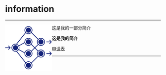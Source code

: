 # information
***

<img src="https://github.com/lz1159435992/information/blob/master/tester/001.png" width="30%" height="30%" align="left">

这是我的一部分简介



**这是我的简介**



[申请表](https://github.com/lz1159435992/information/blob/master/tester/001.doc)

***
